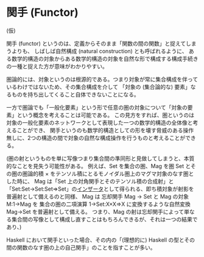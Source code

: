 # 関手 (Functor)

(仮)

関手 (functor) というのは、定義からそのまま「関数の間の関数」と捉えてしまうよりも、
しばしば自然構成 (natural construction) とも呼ばれるように、
ある数学的構造の対象からある数学的構造の対象を自然な形で構成する構成手続きの一種と捉えた方が意味がわかりやすい。

圏論的には、対象というのは根源的である。つまり対象が常に集合構成を伴っているわけではないため、その集合構成を介して
「対象の (集合論的な) 要素」なるものを持ち出してくること自体できないことになる。

一方で圏論でも「一般化要素」という形で任意の圏の対象について「対象の要素」という概念を考えることは可能である。
この見方をすれば、圏というのは対象の一般化要素のネットワークとして表現した一つの数学的構造の全体像と考えることができ、
関手というのも数学的構造としての形を壊す脅威のある操作無しに、2つの構造の間で対象の自然な構成操作を行うものと考えることができる。

(圏の射というものを単に写像つまり集合間の準同形と見做してしまうと、本質的なことを見失う可能性がある。
例えば、Set を集合の圏、Mag を圏 Set とその圏の圏論的積 × をテンソル積にとるモノイダル圏上のマグマ対象のなす圏とした時に、
Mag は「Set 上の対角関手とそのテンソル積の合成射」と「Set:Set->Set:Set=>Set」の[インザータ](https://ncatlab.org/nlab/show/inserter)として得られる、即ち積対象が射影を普遍射として備えるのと同様、 
Mag は 忘却関手 Mag -> Set と Mag の対象 M:1->Mag を 集合の圏の二項演算 1->Set:X×X=>X に変換するような自然変換 Mag->Set を普遍射として備える。
つまり、Mag の射は忘却関手によって単なる集合間の写像として構成し直すことはもちろんできるが、それは一つの結果であり、)

Haskell において関手といった場合、その内の「(理想的に) Haskell の型とその間の関数のなす圏の上の自己関手」のことを指すことが多い。
